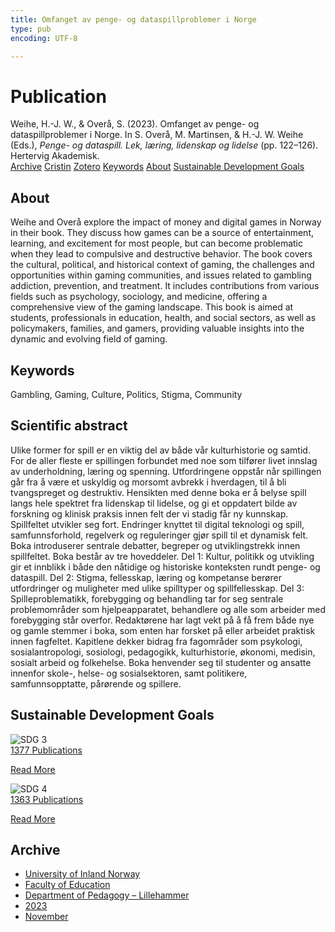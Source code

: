 ```yaml
---
title: Omfanget av penge- og dataspillproblemer i Norge
type: pub
encoding: UTF-8

---
```

<h1>Publication</h1>
<article id="csl-bib-container-HSP9W26A" class="csl-bib-container">
  <div class="csl-bib-body"> <div class="csl-entry">Weihe, H.-J. W., &#38; Overå, S. (2023). Omfanget av penge- og dataspillproblemer i Norge. In S. Overå, M. Martinsen, &#38; H.-J. W. Weihe (Eds.), <i>Penge- og dataspill. Lek, læring, lidenskap og lidelse</i> (pp. 122–126). Hertervig Akademisk.</div> </div>
  <div class="csl-bib-buttons">
    <a href="#taxonomy-article-HSP9W26A" alt="archive" class="csl-bib-button">Archive</a>
    <a href="https://app.cristin.no/results/show.jsf?id=2197827" alt="Cristin" class="csl-bib-button">Cristin</a>
    <a href="http://zotero.org/groups/5881554/items/HSP9W26A" alt="Zotero" class="csl-bib-button">Zotero</a>
    <a href="#keywords-article-HSP9W26A" alt="keywords" class="csl-bib-button">Keywords</a>
    <a href="#about-article-HSP9W26A" alt="about_pub" class="csl-bib-button">About</a>
    <a href="#sdg-article-HSP9W26A" alt="sdg" class="csl-bib-button">Sustainable Development Goals</a>
  </div>
  <div id="csl-bib-meta-container-HSP9W26A"></div>
</article>
<div id="csl-bib-meta-HSP9W26A" class="csl-bib-meta">
  <article id="about-article-HSP9W26A" class="about_pub-article">
    <h1>About</h1>
    Weihe and Overå explore the impact of money and digital games in Norway in their book. They discuss how games can be a source of entertainment, learning, and excitement for most people, but can become problematic when they lead to compulsive and destructive behavior. The book covers the cultural, political, and historical context of gaming, the challenges and opportunities within gaming communities, and issues related to gambling addiction, prevention, and treatment. It includes contributions from various fields such as psychology, sociology, and medicine, offering a comprehensive view of the gaming landscape. This book is aimed at students, professionals in education, health, and social sectors, as well as policymakers, families, and gamers, providing valuable insights into the dynamic and evolving field of gaming.
  </article>
  <article id="keywords-article-HSP9W26A" class="keywords-article">
    <h1>Keywords</h1>
    Gambling, Gaming, Culture, Politics, Stigma, Community
  </article>
  <article id="abstract-article-HSP9W26A" class="abstract-article">
    <h1>Scientific abstract</h1>
    Ulike former for spill er en viktig del av både vår kulturhistorie og samtid. For de aller fleste er spillingen forbundet med noe som tilfører livet innslag av underholdning, læring og spenning. Utfordringene oppstår når spillingen går fra å være et uskyldig og morsomt avbrekk i hverdagen, til å bli tvangspreget og destruktiv. Hensikten med denne boka er å belyse spill langs hele spektret fra lidenskap til lidelse, og gi et oppdatert bilde av forskning og klinisk praksis innen felt der vi stadig får ny kunnskap. Spillfeltet utvikler seg fort. Endringer knyttet til digital teknologi og spill, samfunnsforhold, regelverk og reguleringer gjør spill til et dynamisk felt. Boka introduserer sentrale debatter, begreper og utviklingstrekk innen spillfeltet. Boka består av tre hoveddeler. Del 1: Kultur, politikk og utvikling gir et innblikk i både den nåtidige og historiske konteksten rundt penge- og dataspill. Del 2: Stigma, fellesskap, læring og kompetanse berører utfordringer og muligheter med ulike spilltyper og spillfellesskap. Del 3: Spilleproblematikk, forebygging og behandling tar for seg sentrale problemområder som hjelpeapparatet, behandlere og alle som arbeider med forebygging står overfor. Redaktørene har lagt vekt på å få frem både nye og gamle stemmer i boka, som enten har forsket på eller arbeidet praktisk innen fagfeltet. Kapitlene dekker bidrag fra fagområder som psykologi, sosialantropologi, sosiologi, pedagogikk, kulturhistorie, økonomi, medisin, sosialt arbeid og folkehelse. Boka henvender seg til studenter og ansatte innenfor skole-, helse- og sosialsektoren, samt politikere, samfunnsopptatte, pårørende og spillere.
  </article>
  <article id="sdg-article-HSP9W26A" class="sdg-article">
    <h1>Sustainable Development Goals</h1>
    <div class="sdg-container"><div id="sdg3" class="sdg">
        <img src="{{< params subfolder >}}images/sdg/sdg03_en.png" class="image" alt="SDG 3">
        <div class="sdg-overlay">
          <a href="{{< params subfolder >}}en/archive/?sdg=3#archive" class="sdg-publication-count"><span>1377</span> Publications</a>
          <p><a href="https://sdgs.un.org/goals/goal3" class="sdg-read-more">Read More</a></p>
        </div>
      </div> <div id="sdg4" class="sdg">
        <img src="{{< params subfolder >}}images/sdg/sdg04_en.png" class="image" alt="SDG 4">
        <div class="sdg-overlay">
          <a href="{{< params subfolder >}}en/archive/?sdg=4#archive" class="sdg-publication-count"><span>1363</span> Publications</a>
          <p><a href="https://sdgs.un.org/goals/goal4" class="sdg-read-more">Read More</a></p>
        </div>
      </div></div>
  </article>
  <article id="taxonomy-article-HSP9W26A" class="taxonomy-article">
    <h1>Archive</h1>
    <ul>
      <li><a href="{{< params subfolder >}}en/archive/?key=3DCRN523">University of Inland Norway</a></li>
      <li><a href="{{< params subfolder >}}en/archive/?key=WYNZA47F">Faculty of Education</a></li>
      <li><a href="{{< params subfolder >}}en/archive/?key=L8MA547R">Department of Pedagogy – Lillehammer</a></li>
      <li><a href="{{< params subfolder >}}en/archive/?key=X7DWC6UD">2023</a></li>
      <li><a href="{{< params subfolder >}}en/archive/?key=DVPNSX4X">November</a></li>
    </ul>
  </article>
</div>
